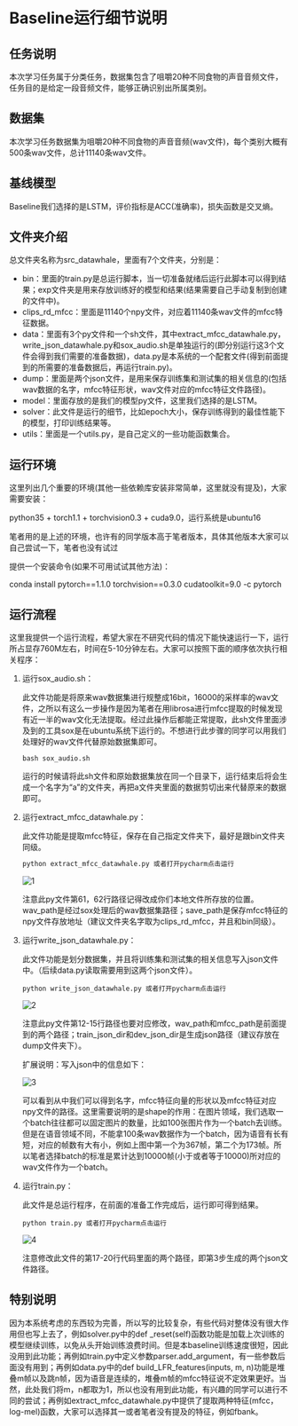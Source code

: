 # Baseline运行细节说明

## 任务说明

本次学习任务属于分类任务，数据集包含了咀嚼20种不同食物的声音音频文件，任务目的是给定一段音频文件，能够正确识别出所属类别。

## 数据集

本次学习任务数据集为咀嚼20种不同食物的声音音频(wav文件)，每个类别大概有500条wav文件，总计11140条wav文件。

## 基线模型

Baseline我们选择的是LSTM，评价指标是ACC(准确率)，损失函数是交叉熵。

## 文件夹介绍

总文件夹名称为src_datawhale，里面有7个文件夹，分别是：

- bin：里面的train.py是总运行脚本，当一切准备就绪后运行此脚本可以得到结果；exp文件夹是用来存放训练好的模型和结果(结果需要自己手动复制到创建的文件中)。
- clips_rd_mfcc：里面是11140个npy文件，对应着11140条wav文件的mfcc特征数据。
- data：里面有3个py文件和一个sh文件，其中extract_mfcc_datawhale.py，write_json_datawhale.py和sox_audio.sh是单独运行的(即分别运行这3个文件会得到我们需要的准备数据)，data.py是本系统的一个配套文件(得到前面提到的所需要的准备数据后，再运行train.py)。
- dump：里面是两个json文件，是用来保存训练集和测试集的相关信息的(包括wav数据的名字，mfcc特征形状，wav文件对应的mfcc特征文件路径)。
- model：里面存放的是我们的模型py文件，这里我们选择的是LSTM。
- solver：此文件是运行的细节，比如epoch大小，保存训练得到的最佳性能下的模型，打印训练结果等。
- utils：里面是一个utils.py，是自己定义的一些功能函数集合。

## 运行环境

这里列出几个重要的环境(其他一些依赖库安装非常简单，这里就没有提及)，大家需要安装：

python35 + torch1.1 + torchvision0.3 + cuda9.0，运行系统是ubuntu16

笔者用的是上述的环境，也许有的同学版本高于笔者版本，具体其他版本大家可以自己尝试一下，笔者也没有试过

提供一个安装命令(如果不可用试试其他方法)：

conda install pytorch==1.1.0 torchvision==0.3.0 cudatoolkit=9.0 -c pytorch

## 运行流程

这里我提供一个运行流程，希望大家在不研究代码的情况下能快速运行一下，运行所占显存760M左右，时间在5-10分钟左右。大家可以按照下面的顺序依次执行相关程序：

1. 运行sox_audio.sh：

   此文件功能是将原来wav数据集进行规整成16bit，16000的采样率的wav文件，之所以有这么一步操作是因为笔者在用librosa进行mfcc提取的时候发现有近一半的wav文化无法提取。经过此操作后都能正常提取，此sh文件里面涉及到的工具sox是在ubuntu系统下运行的。不想进行此步骤的同学可以用我们处理好的wav文件代替原始数据集即可。

   ```
   bash sox_audio.sh
   ```

   运行的时候请将此sh文件和原始数据集放在同一个目录下，运行结束后将会生成一个名字为“a”的文件夹，再把a文件夹里面的数据剪切出来代替原来的数据即可。

2. 运行extract_mfcc_datawhale.py：

   此文件功能是提取mfcc特征，保存在自己指定文件夹下，最好是跟bin文件夹同级。

   ```python
   python extract_mfcc_datawhale.py 或者打开pycharm点击运行
   ```

   ![1](F:\个人资料\Datawhale\src_datawhale\Baseline_lstm_jpg\1.png)

   注意此py文件第61，62行路径记得改成你们本地文件所存放的位置。wav_path是经过sox处理后的wav数据集路径；save_path是保存mfcc特征的npy文件存放地址（建议文件夹名字取为clips_rd_mfcc，并且和bin同级）。

3. 运行write_json_datawhale.py：

   此文件功能是划分数据集，并且将训练集和测试集的相关信息写入json文件中。（后续data.py读取需要用到这两个json文件）。

   ```
   python write_json_datawhale.py 或者打开pycharm点击运行
   ```

   ![2](F:\个人资料\Datawhale\src_datawhale\Baseline_lstm_jpg\2.png)

    注意此py文件第12-15行路径也要对应修改，wav_path和mfcc_path是前面提到的两个路径；train_json_dir和dev_json_dir是生成json路径（建议存放在dump文件夹下）。

   扩展说明：写入json中的信息如下：

   ![3](F:\个人资料\Datawhale\src_datawhale\Baseline_lstm_jpg\3.png)

   ​	可以看到从中我们可以得到名字，mfcc特征向量的形状以及mfcc特征对应npy文件的路径。这里需要说明的是shape的作用：在图片领域，我们选取一个batch往往都可以固定图片的数量，比如100张图片作为一个batch去训练。但是在语音领域不同，不能拿100条wav数据作为一个batch，因为语音有长有短，对应的帧数有大有小，例如上图中第一个为367帧，第二个为173帧。所以笔者选择batch的标准是累计达到10000帧(小于或者等于10000)所对应的wav文件作为一个batch。

4. 运行train.py：

   此文件是总运行程序，在前面的准备工作完成后，运行即可得到结果。

   ```
   python train.py 或者打开pycharm点击运行
   ```

   ![4](F:\个人资料\Datawhale\src_datawhale\Baseline_lstm_jpg\4.png)

   注意修改此文件的第17-20行代码里面的两个路径，即第3步生成的两个json文件路径。

## 特别说明

因为本系统考虑的东西较为完善，所以写的比较复杂，有些代码对整体没有很大作用但也写上去了，例如solver.py中的def _reset(self)函数功能是加载上次训练的模型继续训练，以免从头开始训练浪费时间。但是本baseline训练速度很短，因此没用到此功能；再例如train.py中定义参数parser.add_argument，有一些参数后面没有用到；再例如data.py中的def build_LFR_features(inputs, m, n)功能是堆叠m帧以及跳n帧，因为语音是连续的，堆叠m帧的mfcc特征说不定效果更好。当然，此处我们将m，n都取为1，所以也没有用到此功能，有兴趣的同学可以进行不同的尝试；再例如extract_mfcc_datawhale.py中提供了提取两种特征(mfcc，log-mel)函数，大家可以选择其一或者笔者没有提及的特征，例如fbank。